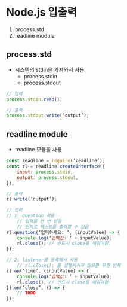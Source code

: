 # Node.js 입출력
1. process.std
2. readline module

## process.std
* 시스템의 stdin을 가져와서 사용
	* process.stdin
	* process.stdout
``` javascript
// 입력
process.stdin.read();

// 출력
process.stdout.write(‘output’);
```


## readline module
* readline 모듈을 사용
``` javascript
const readline = require(‘readline’);
const rl = readline.createInterface({
	input: process.stdin,
	output: process.stdout,
});

// 출력
rl.write(‘output’);

// 입력
// 1. question 사용
	// 입력을 한 번 받음
	// 인자로 텍스트를 출력할 수 있음
rl.question(‘입력하세요: ‘, (inputValue) => {
	console.log(‘입력값: ’ + inputValue);
	rl.close(); // 반드시 close를 해줘야함
});

// 2. listener를 등록해서 사용
	// rl.close(); 를 실행시키지 않으면 무한 반복
rl.on(‘line’, (inputValue) => {
	console.log(‘입력값: ’ + inputValue);
	rl.close(); // 반드시 close를 해줘야함
}).on(‘close’, () => {
	// TODO
});
```
